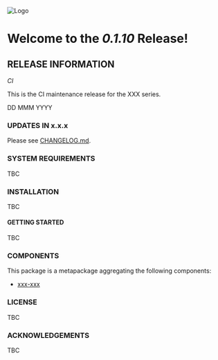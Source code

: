 ![Logo](http://XXXXX)

# Welcome to the *0.1.10* Release!

## RELEASE INFORMATION

*CI*

This is the CI maintenance release for the XXX series.

DD MMM YYYY

### UPDATES IN x.x.x

Please see [CHANGELOG.md](CHANGELOG.md).

### SYSTEM REQUIREMENTS

TBC

### INSTALLATION

TBC

#### GETTING STARTED

TBC

### COMPONENTS

This package is a metapackage aggregating the following components:

- [xxx-xxx](xxxx)

### LICENSE

TBC

### ACKNOWLEDGEMENTS

TBC
